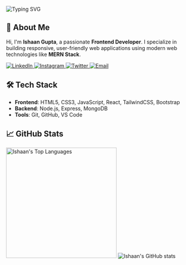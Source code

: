 ![Typing SVG](https://readme-typing-svg.demolab.com?font=Fira+Code&weight=900&size=40&repeat=false&vCenter=true&width=800&color=ff4f4f&lines=Ishaan+Gupta)


## 🌟 About Me
Hi, I'm **Ishaan Gupta**, a passionate **Frontend Developer**. I specialize in building responsive, user-friendly web applications using modern web technologies like **MERN Stack**.

<p>
  <a href="https://www.linkedin.com/in/ishaan-gupta-a5b56a2a6/" target="_blank">
    <img src="https://img.shields.io/badge/LinkedIn-0A66C2?style=for-the-badge&logo=linkedin&logoColor=white" alt="LinkedIn">
  </a>
  <a href="https://www.instagram.com/ishaangupta___/" target="_blank">
    <img src="https://img.shields.io/badge/Instagram-E4405F?style=for-the-badge&logo=instagram&logoColor=white" alt="Instagram">
  </a>
<a href="https://x.com/ishaang2209" target="_blank">
  <img src="https://img.shields.io/badge/Twitter-1DA1F2?style=for-the-badge&logo=X&logoColor=white" alt="Twitter">
</a>
  <a href="mailto:ishaang2209@gmail.com" target="_blank">
    <img src="https://img.shields.io/badge/Email-D14836?style=for-the-badge&logo=gmail&logoColor=white" alt="Email">
  </a>
</p>

## 🛠 Tech Stack

- **Frontend**: HTML5, CSS3, JavaScript, React, TailwindCSS, Bootstrap
- **Backend**: Node.js, Express, MongoDB
- **Tools**: Git, GitHub, VS Code

## 📈 GitHub Stats
<p>
  <img src="https://github-readme-stats.vercel.app/api/top-langs/?username=ishaangupta122&theme=radical" alt="Ishaan's Top Languages" width="300px"/>
  <img src="https://github-readme-stats.vercel.app/api?username=ishaangupta122&show_icons=true&theme=radical&cache_seconds=86400" alt="Ishaan's GitHub stats" widht="300px" />
</p>

